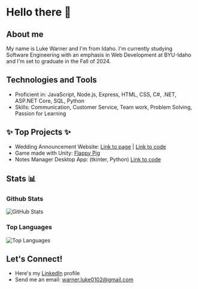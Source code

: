 # Hello there 👋

## About me

My name is Luke Warner and I'm from Idaho. I'm currently studying Software Engineering with an emphasis in Web Development at BYU-Idaho and I'm set to graduate in the Fall of 2024.

## Technologies and Tools

- Proficient in: JavaScript, Node.js, Express, HTML, CSS, C#, .NET, ASP.NET Core, SQL, Python
- Skills: Communication, Customer Service, Team work, Problem Solving, Passion for Learning

## ✨ Top Projects ✨
* Wedding Announcement Website: [Link to page](https://cosmo4.github.io/hannah-ben/index.html) | [Link to code](https://github.com/cosmo4/hannah-ben)
* Game made with Unity: [Flappy Pig](https://simmer.io/@cosmo4/flappy-pig)
* Notes Manager Desktop App: (tkinter, Python) [Link to code](https://github.com/cosmo4/CSE-310-Team6)

## Stats 📊

### Github Stats
![GitHub Stats](https://github-readme-stats.vercel.app/api?username=cosmo4&exclude_repo=BankApp,APCompSci,gitPushOverGrade,boyogreaa&show_icons=true)

### Top Languages
![Top Languages](https://github-readme-stats.vercel.app/api/top-langs/?username=cosmo4&exclude_repo=BankApp,APCompSci,gitPushOverGrade,boyogreaa&layout=compact)


## Let's Connect!
* Here's my [LinkedIn](https://www.linkedin.com/in/luke-warner-1a72b8248/) profile
* Send me an email: warner.luke0102@gmail.com

<!--
**cosmo4/cosmo4** is a ✨ _special_ ✨ repository because its `README.md` (this file) appears on your GitHub profile.

Here are some ideas to get you started:

- 🔭 I’m currently working on ...
- 🌱 I’m currently learning ...
- 👯 I’m looking to collaborate on ...
- 💬 Ask me about ...
- ⚡ Fun fact: ...
-->
